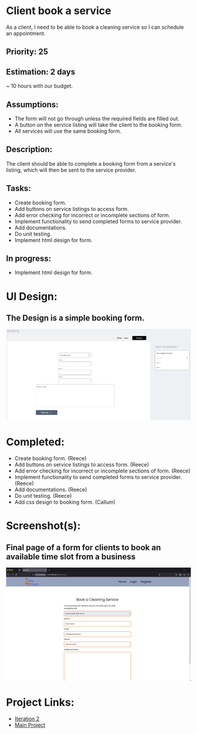 # Client book a service
As a client, I need to be able to book a cleaning service so I can schedule an appointment.

## Priority: 25

## Estimation: 2 days
~ 10 hours with our budget.

## Assumptions:
- The form will not go through unless the required fields are filled out.
- A button on the service listing will take the client to the booking form.
- All services will use the same booking form.

## Description:
The client should be able to complete a booking form from a service's listing, which will then be sent to the service provider.

## Tasks:
- Create booking form.
- Add buttons on service listings to access form.
- Add error checking for incorrect or incomplete sections of form.
- Implement functionality to send completed forms to service provider.
- Add documentations.
- Do unit testing.
- Implement html design for form.

## In progress:
- Implement html design for form.

# UI Design:
## The Design is a simple booking form.
![Wireframe - Availability calendar](../screenshots/iteration2_wireframe_booking.png)

# Completed:
- Create booking form. (Reece)
- Add buttons on service listings to access form. (Reece)
- Add error checking for incorrect or incomplete sections of form. (Reece)
- Implement functionality to send completed forms to service provider. (Reece)
- Add documentations. (Reece)
- Do unit testing. (Reece)
- Add css design to booking form. (Callum)

# Screenshot(s):
## Final page of a form for clients to book an available time slot from a business
![Service provider availability schedule](../screenshots/booking.png)

# Project Links:
- [Iteration 2](../iteration_2.md)
- [Main Project](../../README.md)
